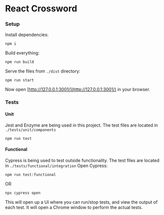# React Crossword

### Setup
Install dependencies:
```
npm i
```

Build everything:
```
npm run build
```

Serve the files from `./dist` directory:
```
npm run start
```

Now open [http://127.0.0.1:3001/](http://127.0.0.1:3001/) in your browser.

### Tests
#### Unit
Jest and Enzyme are being used in this project. The test files are located in `./tests/unit/components`
```
npm run test
```

#### Functional
Cypress is being used to test outside functionality. The test files are located in `./tests/functional/integration`
Open Cypress:
```
npm run test:functional
```
OR
```
npx cypress open
```
This will open up a UI where you can run/stop tests, and view the output of each test. It will open a Chrome window to perform the actual tests.

